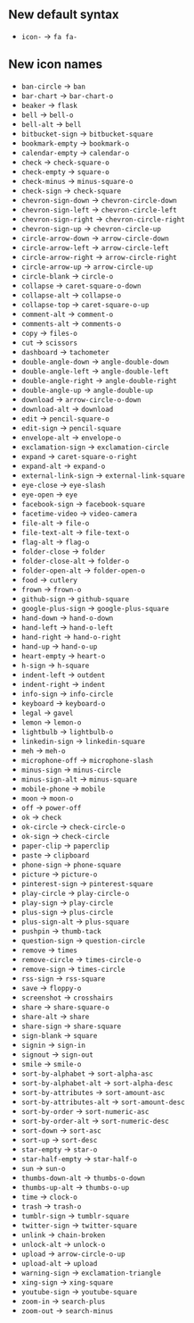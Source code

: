 ## New default syntax
* `icon-` -> `fa fa-`

## New icon names
* `ban-circle` -> `ban`
* `bar-chart` -> `bar-chart-o`
* `beaker` -> `flask`
* `bell` -> `bell-o`
* `bell-alt` -> `bell`
* `bitbucket-sign` -> `bitbucket-square`
* `bookmark-empty` -> `bookmark-o`
* `calendar-empty` -> `calendar-o`
* `check` -> `check-square-o`
* `check-empty` -> `square-o`
* `check-minus` -> `minus-square-o`
* `check-sign` -> `check-square`
* `chevron-sign-down` -> `chevron-circle-down`
* `chevron-sign-left` -> `chevron-circle-left`
* `chevron-sign-right` -> `chevron-circle-right`
* `chevron-sign-up` -> `chevron-circle-up`
* `circle-arrow-down` -> `arrow-circle-down`
* `circle-arrow-left` -> `arrow-circle-left`
* `circle-arrow-right` -> `arrow-circle-right`
* `circle-arrow-up` -> `arrow-circle-up`
* `circle-blank` -> `circle-o`
* `collapse` -> `caret-square-o-down`
* `collapse-alt` -> `collapse-o`
* `collapse-top` -> `caret-square-o-up`
* `comment-alt` -> `comment-o`
* `comments-alt` -> `comments-o`
* `copy` -> `files-o`
* `cut` -> `scissors`
* `dashboard` -> `tachometer`
* `double-angle-down` -> `angle-double-down`
* `double-angle-left` -> `angle-double-left`
* `double-angle-right` -> `angle-double-right`
* `double-angle-up` -> `angle-double-up`
* `download` -> `arrow-circle-o-down`
* `download-alt` -> `download`
* `edit` -> `pencil-square-o`
* `edit-sign` -> `pencil-square`
* `envelope-alt` -> `envelope-o`
* `exclamation-sign` -> `exclamation-circle`
* `expand` -> `caret-square-o-right`
* `expand-alt` -> `expand-o`
* `external-link-sign` -> `external-link-square`
* `eye-close` -> `eye-slash`
* `eye-open` -> `eye`
* `facebook-sign` -> `facebook-square`
* `facetime-video` -> `video-camera`
* `file-alt` -> `file-o`
* `file-text-alt` -> `file-text-o`
* `flag-alt` -> `flag-o`
* `folder-close` -> `folder`
* `folder-close-alt` -> `folder-o`
* `folder-open-alt` -> `folder-open-o`
* `food` -> `cutlery`
* `frown` -> `frown-o`
* `github-sign` -> `github-square`
* `google-plus-sign` -> `google-plus-square`
* `hand-down` -> `hand-o-down`
* `hand-left` -> `hand-o-left`
* `hand-right` -> `hand-o-right`
* `hand-up` -> `hand-o-up`
* `heart-empty` -> `heart-o`
* `h-sign` -> `h-square`
* `indent-left` -> `outdent`
* `indent-right` -> `indent`
* `info-sign` -> `info-circle`
* `keyboard` -> `keyboard-o`
* `legal` -> `gavel`
* `lemon` -> `lemon-o`
* `lightbulb` -> `lightbulb-o`
* `linkedin-sign` -> `linkedin-square`
* `meh` -> `meh-o`
* `microphone-off` -> `microphone-slash`
* `minus-sign` -> `minus-circle`
* `minus-sign-alt` -> `minus-square`
* `mobile-phone` -> `mobile`
* `moon` -> `moon-o`
* `off` -> `power-off`
* `ok` -> `check`
* `ok-circle` -> `check-circle-o`
* `ok-sign` -> `check-circle`
* `paper-clip` -> `paperclip`
* `paste` -> `clipboard`
* `phone-sign` -> `phone-square`
* `picture` -> `picture-o`
* `pinterest-sign` -> `pinterest-square`
* `play-circle` -> `play-circle-o`
* `play-sign` -> `play-circle`
* `plus-sign` -> `plus-circle`
* `plus-sign-alt` -> `plus-square`
* `pushpin` -> `thumb-tack`
* `question-sign` -> `question-circle`
* `remove` -> `times`
* `remove-circle` -> `times-circle-o`
* `remove-sign` -> `times-circle`
* `rss-sign` -> `rss-square`
* `save` -> `floppy-o`
* `screenshot` -> `crosshairs`
* `share` -> `share-square-o`
* `share-alt` -> `share`
* `share-sign` -> `share-square`
* `sign-blank` -> `square`
* `signin` -> `sign-in`
* `signout` -> `sign-out`
* `smile` -> `smile-o`
* `sort-by-alphabet` -> `sort-alpha-asc`
* `sort-by-alphabet-alt` -> `sort-alpha-desc`
* `sort-by-attributes` -> `sort-amount-asc`
* `sort-by-attributes-alt` -> `sort-amount-desc`
* `sort-by-order` -> `sort-numeric-asc`
* `sort-by-order-alt` -> `sort-numeric-desc`
* `sort-down` -> `sort-asc`
* `sort-up` -> `sort-desc`
* `star-empty` -> `star-o`
* `star-half-empty` -> `star-half-o`
* `sun` -> `sun-o`
* `thumbs-down-alt` -> `thumbs-o-down`
* `thumbs-up-alt` -> `thumbs-o-up`
* `time` -> `clock-o`
* `trash` -> `trash-o`
* `tumblr-sign` -> `tumblr-square`
* `twitter-sign` -> `twitter-square`
* `unlink` -> `chain-broken`
* `unlock-alt` -> `unlock-o`
* `upload` -> `arrow-circle-o-up`
* `upload-alt` -> `upload`
* `warning-sign` -> `exclamation-triangle`
* `xing-sign` -> `xing-square`
* `youtube-sign` -> `youtube-square`
* `zoom-in` -> `search-plus`
* `zoom-out` -> `search-minus`
